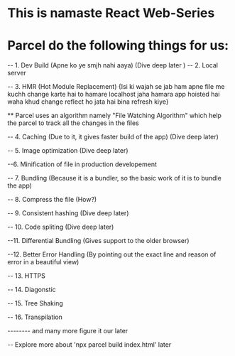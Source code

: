 # This is namaste React Web-Series

# Parcel do the following things for us:
-- 1. Dev Build (Apne ko ye smjh nahi aaya) (Dive deep later
)
-- 2. Local server

-- 3. HMR (Hot Module Replacement) {Isi ki wajah se jab ham apne file me kuchh change karte hai to hamare localhost jaha hamara app hoisted hai waha khud change reflect ho jata hai bina refresh kiye}

** Parcel uses an algorithm namely "File Watching Algorithm" which help the parcel to track all the changes in the files

-- 4. Caching (Due to it, it gives  faster build of the app) (Dive deep later)

-- 5. Image optimization (Dive deep later)

--6. Minification of file in production developement

-- 7. Bundling (Because it is a bundler, so the basic work of it is to bundle the app)

-- 8. Compress the file (How?)

-- 9. Consistent hashing (Dive deep later)

-- 10. Code spliting (Dive deep later)

--11. Differential Bundling (Gives support to the older browser)

--12. Better Error Handling (By pointing out the exact line and reason of error in a beautiful view)

-- 13. HTTPS

-- 14. Diagonstic

-- 15. Tree Shaking

-- 16. Transpilation

-------- and many more figure it our later






-- Explore more about 'npx parcel build index.html' later